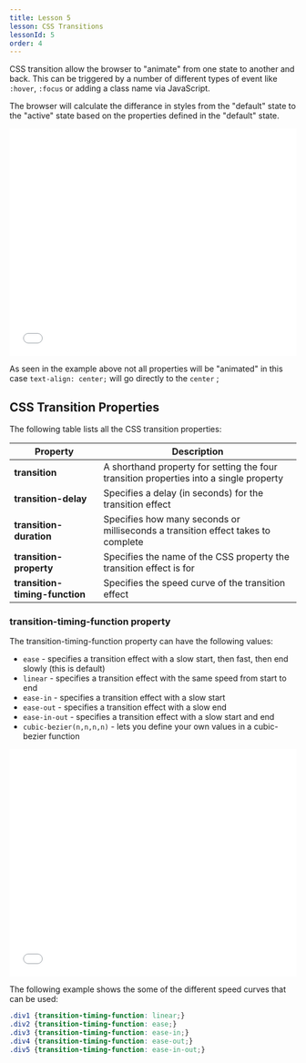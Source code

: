 ```yaml
---
title: Lesson 5
lesson: CSS Transitions
lessonId: 5
order: 4
---
```


CSS transition allow the browser to "animate" from one state to another and back.  This can be triggered by a number of different types of event like `:hover`, `:focus` or adding a class name via JavaScript.

The browser will calculate the differance in styles from the "default" state to the "active" state based on the properties defined in the "default" state.

<iframe height='400' scrolling='no' title='Transitions ' src='//codepen.io/danhahn/embed/bxexEV/?height=400&theme-id=light&default-tab=css,result&embed-version=2' frameborder='no' allowtransparency='true' allowfullscreen='true' style='width: 100%;'>See the Pen <a href='https://codepen.io/danhahn/pen/bxexEV/'>Transitions </a> by Dan Hahn (<a href='https://codepen.io/danhahn'>@danhahn</a>) on <a href='https://codepen.io'>CodePen</a>.
</iframe>

As seen in the example above not all properties will be "animated" in this case `text-align: center;` will go directly to the `center` ;

## CSS Transition Properties

The following table lists all the CSS transition properties:

Property | Description
---|---
**transition** | A shorthand property for setting the four transition properties into a single property
**transition-delay** | Specifies a delay (in seconds) for the transition effect
**transition-duration** | Specifies how many seconds or milliseconds a transition effect takes to complete
**transition-property** | Specifies the name of the CSS property the transition effect is for
**transition-timing-function** | Specifies the speed curve of the transition effect

### transition-timing-function property

The transition-timing-function property can have the following values:

* `ease` - specifies a transition effect with a slow start, then fast, then end slowly (this is default)
* `linear` - specifies a transition effect with the same speed from start to end
* `ease-in` - specifies a transition effect with a slow start
* `ease-out` - specifies a transition effect with a slow end
* `ease-in-out` - specifies a transition effect with a slow start and end
* `cubic-bezier(n,n,n,n)` - lets you define your own values in a cubic-bezier function

<iframe height='400' scrolling='no' title='transition-timing-function' src='//codepen.io/danhahn/embed/PdzyeO/?height=400&theme-id=light&default-tab=css,result&embed-version=2' frameborder='no' allowtransparency='true' allowfullscreen='true' style='width: 100%;'>See the Pen <a href='https://codepen.io/danhahn/pen/PdzyeO/'>transition-timing-function</a> by Dan Hahn (<a href='https://codepen.io/danhahn'>@danhahn</a>) on <a href='https://codepen.io'>CodePen</a>.
</iframe>

The following example shows the some of the different speed curves that can be used:

```css
.div1 {transition-timing-function: linear;}
.div2 {transition-timing-function: ease;}
.div3 {transition-timing-function: ease-in;}
.div4 {transition-timing-function: ease-out;}
.div5 {transition-timing-function: ease-in-out;}
```